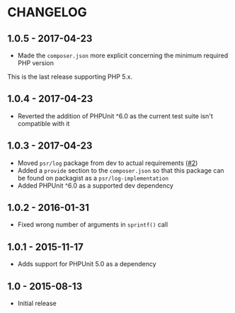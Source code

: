 # CHANGELOG

## 1.0.5 - 2017-04-23

* Made the `composer.json` more explicit concerning the minimum required PHP version

This is the last release supporting PHP 5.x.

## 1.0.4 - 2017-04-23

* Reverted the addition of PHPUnit ^6.0 as the current test suite isn't compatible with it

## 1.0.3 - 2017-04-23

* Moved `psr/log` package from dev to actual requirements ([#2](https://github.com/jeromegamez/php-psr-testlogger/issues/2))
* Added a `provide` section to the `composer.json` so that this package can be found on packagist as a `psr/log-implementation`
* Added PHPUnit ^6.0 as a supported dev dependency

## 1.0.2 - 2016-01-31

* Fixed wrong number of arguments in `sprintf()` call

## 1.0.1 - 2015-11-17

* Adds support for PHPUnit 5.0 as a dependency

## 1.0 - 2015-08-13

* Initial release
